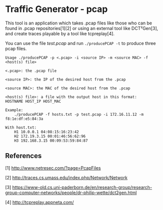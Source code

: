 # Traffic Generator - pcap

This tool is an application which takes .pcap files like those who can be found in .pcap repositories[1][2] or using an external tool like DCT²Gen[3], and create traces playable by a tool like tcpreplay[4].

You can use the file _test.pcap_ and run `./producePCAP -t` to produce three pcap files.

```
Usage ./producePCAP -p <.pcap> -i <source IP> -m <source MAC> -f <host(s) file>

<.pcap>: the .pcap file

<source IP>: the IP of the desired host from the .pcap

<source MAC>: the MAC of the desired host from the .pcap

<host(s) file>: a file with the output host in this format:
HOSTNAME HOST_IP HOST_MAC

Example:
    ./producePCAP -f hosts.txt -p test.pcap -i 172.16.11.12 -m f8:1e:df:e5:84:3a

With host.txt:
    H1 10.0.0.1 04:08:15:16:23:42
    H2 172.19.3.15 00:01:46:56:62:96
    H3 192.168.3.15 00:09:53:59:84:87
```

## References

[1] http://www.netresec.com/?page=PcapFiles

[2] http://traces.cs.umass.edu/index.php/Network/Network

[3] https://www-old.cs.uni-paderborn.de/en/research-group/research-group-computer-networks/people/dr-philip-wette/dct2gen.html

[4] http://tcpreplay.appneta.com/
